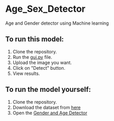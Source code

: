 # Age_Sex_Detector
Age and Gender detector using Machine learning
## To run this model:
1. Clone the repository.
2. Run the [gui.py](https://github.com/kbansal15/Age_Sex_Detector/blob/main/gui.py) file.
3. Upload the image you want.
4. Click on "Detect" button.
5. View results.
## To run the model yourself:
1. Clone the repository.
2. Download the dataset from [here](https://www.kaggle.com/datasets/jangedoo/utkface-new)
3. Open the [Gender and Age Detector]()
